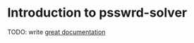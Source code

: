 # Introduction to psswrd-solver

TODO: write [great documentation](http://jacobian.org/writing/what-to-write/)
